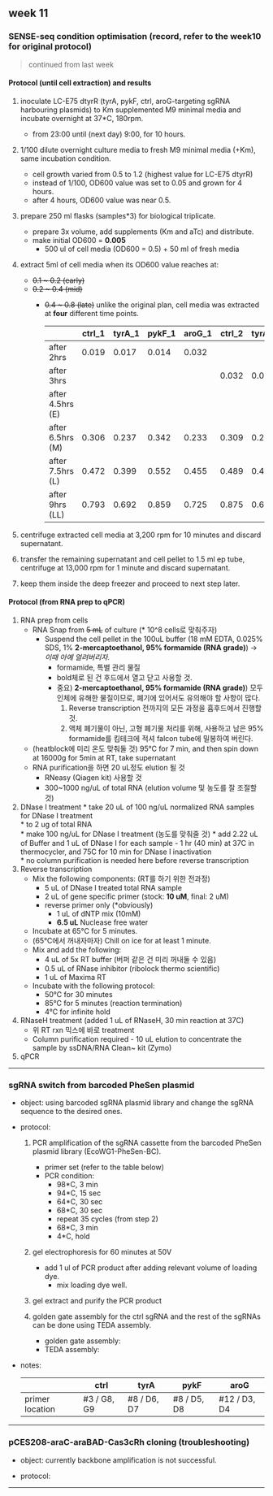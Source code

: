 ## week 11

### SENSE-seq condition optimisation (record, refer to the week10 for original protocol)

> continued from last week

#### Protocol (until cell extraction) and results

  1. inoculate LC-E75 dtyrR (tyrA, pykF, ctrl, aroG-targeting sgRNA harbouring plasmids) to Km supplemented M9 minimal media and incubate overnight at 37*C, 180rpm.
     - from 23:00 until (next day) 9:00, for 10 hours.
     
  2. 1/100 dilute overnight culture media to fresh M9 minimal media (+Km), same incubation condition.
     - cell growth varied from 0.5 to 1.2 (highest value for LC-E75 dtyrR)
     - instead of 1/100, OD600 value was set to 0.05 and grown for 4 hours.
     - after 4 hours, OD600 value was near 0.5.
     
  3. prepare 250 ml flasks (samples*3) for biological triplicate.
     - prepare 3x volume, add supplements (Km and aTc) and distribute.
     - make initial OD600 = **0.005**
       - 500 ul of cell media (OD600 = 0.5) + 50 ml of fresh media
       
  4. extract 5ml of cell media when its OD600 value reaches at:
     - ~~0.1 ~ 0.2 (early)~~
     - ~~0.2 ~ 0.4 (mid)~~
       - ~~0.4 ~ 0.8 (late)~~
          unlike the original plan, cell media was extracted at **four** different time points. 

            |                  | ctrl_1 | tyrA_1 | pykF_1 | aroG_1 | ctrl_2 | tyrA_2 | pykF_2 | aroG_2 | ctrl_3 | tyrA_3 | pykF_3 | aroG_3 |
            |------------------|--------|--------|--------|--------|--------|--------|--------|--------|--------|--------|--------|--------|
            | after 2hrs       | 0.019  | 0.017  | 0.014  | 0.032  |        |        |        |        |        |        |        |        |
            | after 3hrs       |        |        |        |        | 0.032  | 0.030  | 0.043  | 0.035  |        |        |        |        |
            | after 4.5hrs (E) |        |        |        |        |        |        |        |        | 0.109  | 0.085  | 0.117  | 0.090  |
            | after 6.5hrs (M) | 0.306  | 0.237  | 0.342  | 0.233  | 0.309  | 0.236  | 0.338  | 0.269  | 0.311  | 0.254  | 0.348  | 0.267  |
            | after 7.5hrs (L) | 0.472  | 0.399  | 0.552  | 0.455  | 0.489  | 0.407  | 0.564  | 0.455  | 0.520  | 0.430  | 0.597  | 0.431  |
            | after 9hrs (LL)  | 0.793  | 0.692  | 0.859  | 0.725  | 0.875  | 0.678  | 0.883  | 0.784  | 0.855  | 0.708  | 0.922  |0.710   |
  
  5. centrifuge extracted cell media at 3,200 rpm for 10 minutes and discard supernatant.
  
  6. transfer the remaining supernatant and cell pellet to 1.5 ml ep tube, centrifuge at 13,000 rpm for 1 minute and discard supernatant.
  
  7. keep them inside the deep freezer and proceed to next step later.
  
#### Protocol (from RNA prep to qPCR)
  
1. RNA prep from cells
	- RNA Snap from ~~5 mL~~ of culture (* 10^8 cells로 맞춰주자)
		* Suspend the cell pellet in the 100uL buffer (18 mM EDTA, 0.025% SDS, 1% **2-mercaptoethanol, 95% formamide (RNA grade)**)  -> *이때 아예 얼려버리자.*
			* formamide, 특별 관리 물질
			* bold체로 된 건 후드에서 열고 닫고 사용할 것.
			* 중요) **2-mercaptoethanol, 95% formamide (RNA grade)**) 모두 인체에 유해한 물질이므로, 폐기에 있어서도 유의해야 할 사항이 많다. 
				1. Reverse transcription 전까지의 모든 과정을 흄후드에서 진행할 것.
				2. 액체 폐기물이 아닌, 고형 폐기물 처리를 위해, 사용하고 남은 95% formamide를 킴테크에 적셔 falcon tube에 밀봉하여 버린다.
	* (heatblock에 미리 온도 맞춰둘 것) 95℃ for 7 min, and then spin down at 16000g for 5min at RT, take supernatant  
	- RNA purification을 하면 20 uL정도 elution 될 것
		- RNeasy (Qiagen kit) 사용할 것
		* 300~1000 ng/uL of total RNA (elution volume 및 농도를 잘 조절할 것)
2. DNase I treatment
       * take 20 uL of 100 ng/uL normalized RNA samples for DNase I treatment  
           * to 2 ug of total RNA  
           * make 100 ng/uL for DNase I treatment (농도를 맞춰줄 것)
       * add 2.22 uL of Buffer and 1 uL of DNase I for each sample - 1 hr (40 min) at 37C in thermocycler, and 75C for 10 min for DNase I inactivation  
       * no column purification is needed here before reverse transcription
3. Reverse transcription
   - Mix the following components:  (RT를 하기 위한 전과정)
     - 5 uL of DNase I treated total RNA sample   
     - 2 uL of gene specific primer (stock: **10 uM**, final: 2 uM)
     - reverse primer only (*obviously)
       - 1 uL of dNTP mix (10mM)  
       - **6.5 uL** Nuclease free water  
   - Incubate at 65℃ for 5 minutes.  
   - (65℃에서 꺼내자마자) Chill on ice for at least 1 minute.  
   - Mix and add the following:
     - 4 uL of 5x RT buffer (버퍼 같은 건 미리 꺼내둘 수 있음)
     - 0.5 uL of RNase inhibitor (ribolock thermo scientific)
     - 1 uL of Maxima RT  
   - Incubate with the following protocol:
     - 50℃ for 30 minutes
     - 85℃ for 5 minutes (reaction termination)
     - 4℃ for infinite hold  
4. RNaseH treatment (added 1 uL of RNaseH, 30 min reaction at 37C)
   - 위 RT rxn 믹스에 바로 treatment
   - Column purification required - 10 uL elution to concentrate the sample by ssDNA/RNA Clean~ kit (Zymo)
4. qPCR

------

### sgRNA switch from barcoded PheSen plasmid

- object: using barcoded sgRNA plasmid library and change the sgRNA sequence to the desired ones.

- protocol:
  1. PCR amplification of the sgRNA cassette from the barcoded PheSen plasmid library (EcoWG1-PheSen-BC).
     - primer set (refer to the table below)
     - PCR condition:
       - 98*C, 3 min
       - 94*C, 15 sec
       - 64*C, 30 sec
       - 68*C, 30 sec
       - repeat 35 cycles (from step 2)
       - 68*C, 3 min
       - 4*C, hold
       
  2. gel electrophoresis for 60 minutes at 50V
     - add 1 ul of PCR product after adding relevant volume of loading dye.
       - mix loading dye well.
       
  3. gel extract and purify the PCR product 

  4. golden gate assembly for the ctrl sgRNA and the rest of the sgRNAs can be done using TEDA assembly.
     - golden gate assembly:
     - TEDA assembly:
- notes:

    |                 | ctrl        | tyrA        | pykF        | aroG         |
    |-----------------|-------------|-------------|-------------|--------------|
    | primer location | #3 / G8, G9 | #8 / D6, D7 | #8 / D5, D8 | #12 / D3, D4 |

------
### pCES208-araC-araBAD-Cas3cRh cloning (troubleshooting)

- object: currently backbone amplification is not successful.

- protocol:

------

